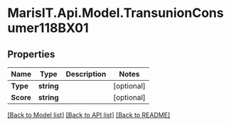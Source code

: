 
# MarisIT.Api.Model.TransunionConsumer118BX01

## Properties

Name | Type | Description | Notes
------------ | ------------- | ------------- | -------------
**Type** | **string** |  | [optional] 
**Score** | **string** |  | [optional] 

[[Back to Model list]](../README.md#documentation-for-models)
[[Back to API list]](../README.md#documentation-for-api-endpoints)
[[Back to README]](../README.md)

